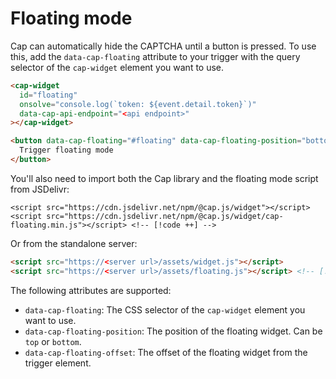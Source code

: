 # Floating mode

Cap can automatically hide the CAPTCHA until a button is pressed. To use this, add the `data-cap-floating` attribute to your trigger with the query selector of the `cap-widget` element you want to use.

```html
<cap-widget
  id="floating"
  onsolve="console.log(`token: ${event.detail.token}`)"
  data-cap-api-endpoint="<api endpoint>"
></cap-widget>

<button data-cap-floating="#floating" data-cap-floating-position="bottom">
  Trigger floating mode
</button>
```

You'll also need to import both the Cap library and the floating mode script from JSDelivr:

```html{2}
<script src="https://cdn.jsdelivr.net/npm/@cap.js/widget"></script>
<script src="https://cdn.jsdelivr.net/npm/@cap.js/widget/cap-floating.min.js"></script> <!-- [!code ++] -->
```

Or from the standalone server:

```html
<script src="https://<server url>/assets/widget.js"></script>
<script src="https://<server url>/assets/floating.js"></script> <!-- [!code ++] -->
```

The following attributes are supported:

- `data-cap-floating`: The CSS selector of the `cap-widget` element you want to use.
- `data-cap-floating-position`: The position of the floating widget. Can be `top` or `bottom`.
- `data-cap-floating-offset`: The offset of the floating widget from the trigger element.